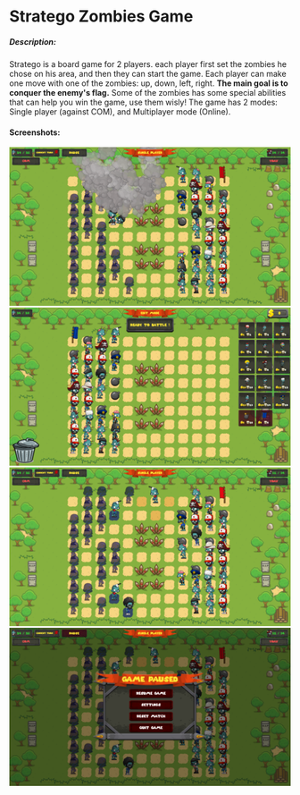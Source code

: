 # Stratego Zombies Game

##### Description:
Stratego is a board game for 2 players. each player first set the zombies he chose on his area,
and then they can start the game. Each player can make one move with one of the zombies: up, down, left, right. **The main goal is to conquer the enemy's flag.**
Some of the zombies has some special abilities that can help you win the game, use them wisly!
The game has 2 modes: Single player (against COM), and Multiplayer mode (Online).

#### Screenshots:
![1](/Screenshots/1.png)
![2](/Screenshots/2.png)
![3](/Screenshots/3.png)
![4](/Screenshots/4.png)